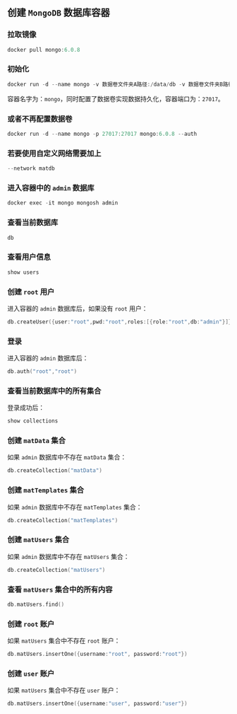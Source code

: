 ## 创建 `MongoDB` 数据库容器

### 拉取镜像

```Swift
docker pull mongo:6.0.8
```

### 初始化

```Swift
docker run -d --name mongo -v 数据卷文件夹A路径:/data/db -v 数据卷文件夹B路径:/data/configdb -p 27017:27017 mongo:6.0.8 --auth
```

容器名字为：`mongo`，同时配置了数据卷实现数据持久化，容器端口为：`27017`。

### 或者不再配置数据卷

```Swift
docker run -d --name mongo -p 27017:27017 mongo:6.0.8 --auth
```

### 若要使用自定义网络需要加上

```Swift
--network matdb
```

### 进入容器中的 `admin` 数据库

```Swift
docker exec -it mongo mongosh admin
```

### 查看当前数据库

```Swift
db
```

### 查看用户信息

```Swift
show users
```

### 创建 `root` 用户

进入容器的 `admin` 数据库后，如果没有 `root` 用户：

```Swift
db.createUser({user:"root",pwd:"root",roles:[{role:"root",db:"admin"}]})
```

### 登录

进入容器的 `admin` 数据库后：

```Swift
db.auth("root","root")
```

### 查看当前数据库中的所有集合

登录成功后：

```Swift
show collections
```

### 创建 `matData` 集合

如果 `admin` 数据库中不存在 `matData` 集合：

```Swift
db.createCollection("matData")
```

### 创建 `matTemplates` 集合

如果 `admin` 数据库中不存在 `matTemplates` 集合：

```Swift
db.createCollection("matTemplates")
```

### 创建 `matUsers` 集合

如果 `admin` 数据库中不存在 `matUsers` 集合：

```Swift
db.createCollection("matUsers")
```

### 查看 `matUsers` 集合中的所有内容

```Swift
db.matUsers.find()
```

### 创建 `root` 账户

如果 `matUsers` 集合中不存在 `root` 账户：

```Swift
db.matUsers.insertOne({username:"root", password:"root"})
```

### 创建 `user` 账户

如果 `matUsers` 集合中不存在 `user` 账户：

```Swift
db.matUsers.insertOne({username:"user", password:"user"})
```
